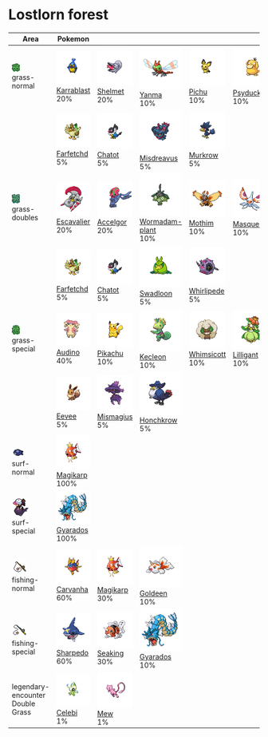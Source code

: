 # Lostlorn forest

| Area                                                                             | Pokemon                                                                           | &nbsp;                                                                         | &nbsp;                                                                                    | &nbsp;                                                                            | &nbsp;                                                                            | &nbsp;                                                                      |
| -------------------------------------------------------------------------------- | --------------------------------------------------------------------------------- | ------------------------------------------------------------------------------ | ----------------------------------------------------------------------------------------- | --------------------------------------------------------------------------------- | --------------------------------------------------------------------------------- | --------------------------------------------------------------------------- |
| ![grass-normal](../../img/items/grass-normal.png)<br/>grass-normal<br/>          | ![karrablast](../../img/pokemon/588.png) <br/>[Karrablast](/pokemon/588) <br/>20% | ![shelmet](../../img/pokemon/616.png) <br/>[Shelmet](/pokemon/616) <br/>20%    | ![yanma](../../img/pokemon/193.png) <br/>[Yanma](/pokemon/193) <br/>10%                   | ![pichu](../../img/pokemon/172.png) <br/>[Pichu](/pokemon/172) <br/>10%           | ![psyduck](../../img/pokemon/054.png) <br/>[Psyduck](/pokemon/054) <br/>10%       | ![surskit](../../img/pokemon/283.png) <br/>[Surskit](/pokemon/283) <br/>10% |
|                                                                                  | ![farfetchd](../../img/pokemon/083.png) <br/>[Farfetchd](/pokemon/083) <br/>5%    | ![chatot](../../img/pokemon/441.png) <br/>[Chatot](/pokemon/441) <br/>5%       | ![misdreavus](../../img/pokemon/200.png) <br/>[Misdreavus](/pokemon/200) <br/>5%          | ![murkrow](../../img/pokemon/198.png) <br/>[Murkrow](/pokemon/198) <br/>5%        |
| ![grass-doubles](../../img/items/grass-doubles.png)<br/>grass-doubles<br/>       | ![escavalier](../../img/pokemon/589.png) <br/>[Escavalier](/pokemon/589) <br/>20% | ![accelgor](../../img/pokemon/617.png) <br/>[Accelgor](/pokemon/617) <br/>20%  | ![wormadam-plant](../../img/pokemon/413.png) <br/>[Wormadam-plant](/pokemon/413) <br/>10% | ![mothim](../../img/pokemon/414.png) <br/>[Mothim](/pokemon/414) <br/>10%         | ![masquerain](../../img/pokemon/284.png) <br/>[Masquerain](/pokemon/284) <br/>10% | ![golduck](../../img/pokemon/055.png) <br/>[Golduck](/pokemon/055) <br/>10% |
|                                                                                  | ![farfetchd](../../img/pokemon/083.png) <br/>[Farfetchd](/pokemon/083) <br/>5%    | ![chatot](../../img/pokemon/441.png) <br/>[Chatot](/pokemon/441) <br/>5%       | ![swadloon](../../img/pokemon/541.png) <br/>[Swadloon](/pokemon/541) <br/>5%              | ![whirlipede](../../img/pokemon/544.png) <br/>[Whirlipede](/pokemon/544) <br/>5%  |
| ![grass-special](../../img/items/grass-special.png)<br/>grass-special<br/>       | ![audino](../../img/pokemon/531.png) <br/>[Audino](/pokemon/531) <br/>40%         | ![pikachu](../../img/pokemon/025.png) <br/>[Pikachu](/pokemon/025) <br/>10%    | ![kecleon](../../img/pokemon/352.png) <br/>[Kecleon](/pokemon/352) <br/>10%               | ![whimsicott](../../img/pokemon/547.png) <br/>[Whimsicott](/pokemon/547) <br/>10% | ![lilligant](../../img/pokemon/549.png) <br/>[Lilligant](/pokemon/549) <br/>10%   | ![zorua](../../img/pokemon/570.png) <br/>[Zorua](/pokemon/570) <br/>5%      |
|                                                                                  | ![eevee](../../img/pokemon/133.png) <br/>[Eevee](/pokemon/133) <br/>5%            | ![mismagius](../../img/pokemon/429.png) <br/>[Mismagius](/pokemon/429) <br/>5% | ![honchkrow](../../img/pokemon/430.png) <br/>[Honchkrow](/pokemon/430) <br/>5%            |
| ![surf-normal](../../img/items/surf-normal.png)<br/>surf-normal<br/>             | ![magikarp](../../img/pokemon/129.png) <br/>[Magikarp](/pokemon/129) <br/>100%    |
| ![surf-special](../../img/items/surf-special.png)<br/>surf-special<br/>          | ![gyarados](../../img/pokemon/130.png) <br/>[Gyarados](/pokemon/130) <br/>100%    |
| ![fishing-normal](../../img/items/fishing-normal.png)<br/>fishing-normal<br/>    | ![carvanha](../../img/pokemon/318.png) <br/>[Carvanha](/pokemon/318) <br/>60%     | ![magikarp](../../img/pokemon/129.png) <br/>[Magikarp](/pokemon/129) <br/>30%  | ![goldeen](../../img/pokemon/118.png) <br/>[Goldeen](/pokemon/118) <br/>10%               |
| ![fishing-special](../../img/items/fishing-special.png)<br/>fishing-special<br/> | ![sharpedo](../../img/pokemon/319.png) <br/>[Sharpedo](/pokemon/319) <br/>60%     | ![seaking](../../img/pokemon/119.png) <br/>[Seaking](/pokemon/119) <br/>30%    | ![gyarados](../../img/pokemon/130.png) <br/>[Gyarados](/pokemon/130) <br/>10%             |
| legendary-encounter Double Grass<br/>                                            | ![celebi](../../img/pokemon/251.png) <br/>[Celebi](/pokemon/251) <br/>1%          | ![mew](../../img/pokemon/151.png) <br/>[Mew](/pokemon/151) <br/>1%             |